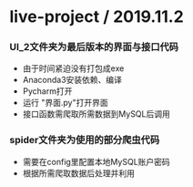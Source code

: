 # live-project / 2019.11.2
### UI_2文件夹为最后版本的界面与接口代码
- 由于时间紧迫没有打包成exe
- Anaconda3安装依赖、编译
- Pycharm打开
- 运行 "界面.py"打开界面
- 接口函数需爬取所需数据到MySQL后调用
### spider文件夹为使用的部分爬虫代码
- 需要在config里配置本地MySQL账户密码
- 根据所需爬取数据后处理并利用
